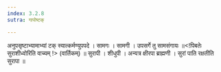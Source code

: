 ```yaml
---
index: 3.2.8
sutra: गापोष्टक्

---
```

 अनुपसृष्टाभ्यामाभ्यां टक् स्यात्कर्मण्युपपदे । सामगः । सामगी । उपसर्गे तु सामसंगायः ॥<!पिबतेः सुराशीध्वोरिति वाच्यम् !> (वार्तिकम्) ॥ सुरापी । शीधुपी । अन्यत्र क्षीरपा ब्राह्मणी । सुरां पाति रक्षतीति सुरापा ॥